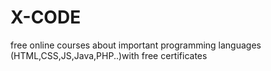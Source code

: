 # X-CODE
free online courses about important programming languages (HTML,CSS,JS,Java,PHP..)with free certificates
